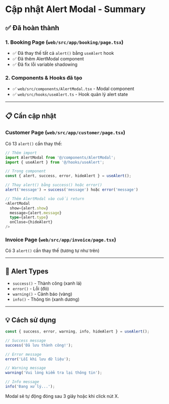 # Cập nhật Alert Modal - Summary

## ✅ Đã hoàn thành

### 1. Booking Page (`web/src/app/booking/page.tsx`)
- ✅ Đã thay thế tất cả `alert()` bằng `useAlert` hook
- ✅ Đã thêm AlertModal component
- ✅ Đã fix lỗi variable shadowing

### 2. Components & Hooks đã tạo
- ✅ `web/src/components/AlertModal.tsx` - Modal component
- ✅ `web/src/hooks/useAlert.ts` - Hook quản lý alert state

---

## 📋 Cần cập nhật

### Customer Page (`web/src/app/customer/page.tsx`)
Có 13 `alert()` cần thay thế:

```typescript
// Thêm import
import AlertModal from '@/components/AlertModal';
import { useAlert } from '@/hooks/useAlert';

// Trong component
const { alert, success, error, hideAlert } = useAlert();

// Thay alert() bằng success() hoặc error()
alert('message') → success('message') hoặc error('message')

// Thêm AlertModal vào cuối return
<AlertModal
  show={alert.show}
  message={alert.message}
  type={alert.type}
  onClose={hideAlert}
/>
```

### Invoice Page (`web/src/app/invoice/page.tsx`)
Có 3 `alert()` cần thay thế (tương tự như trên)

---

## 🎯 Alert Types

- `success()` - Thành công (xanh lá)
- `error()` - Lỗi (đỏ)
- `warning()` - Cảnh báo (vàng)
- `info()` - Thông tin (xanh dương)

---

## 💡 Cách sử dụng

```typescript
const { success, error, warning, info, hideAlert } = useAlert();

// Success message
success('Đã lưu thành công!');

// Error message
error('Lỗi khi lưu dữ liệu');

// Warning message
warning('Vui lòng kiểm tra lại thông tin');

// Info message
info('Đang xử lý...');
```

Modal sẽ tự động đóng sau 3 giây hoặc khi click nút X.


